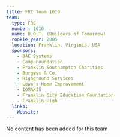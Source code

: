```yaml
---
title: FRC Team 1610
team:
  type: FRC
  number: 1610
  name: B.O.T. (Builders of Tomorrow)
  rookie_year: 2005
  location: Franklin, Virginia, USA
  sponsors:
    - BAE Systems
    - Camp Foundation
    - Franklin Southampton Charities
    - Burgess & Co.
    - Highground Services
    - Lowe's Home Improvement
    - IOMAXIS
    - Franklin City Education Foundation
    - Franklin High
  links:
    Website: 
---
```

No content has been added for this team